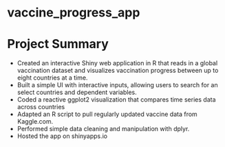 # vaccine_progress_app

# Project Summary
* Created an interactive Shiny web application in R that reads in a global vaccination dataset and visualizes vaccination progress between up to eight countries at a time.
* Built a simple UI with interactive inputs, allowing users to search for an select countries and dependent variables.
* Coded a reactive ggplot2 visualization that compares time series data across countries
* Adapted an R script to pull regularly updated vaccine data from Kaggle.com.
* Performed simple data cleaning and manipulation with dplyr.
* Hosted the app on shinyapps.io
